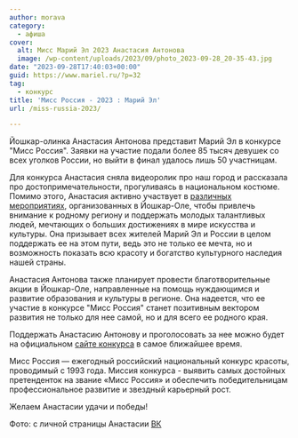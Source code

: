 ```yaml
---
author: morava
category:
  - афиша
cover:
  alt: Мисс Марий Эл 2023 Анастасия Антонова
  image: /wp-content/uploads/2023/09/photo_2023-09-28_20-35-43.jpg
date: "2023-09-28T17:40:03+00:00"
guid: https://www.mariel.ru/?p=32
tag:
  - конкурс
title: 'Мисс Россия - 2023 : Марий Эл'
url: /miss-russia-2023/

---
```

Йошкар-олинка Анастасия Антонова представит Марий Эл в конкурсе "Мисс Россия". Заявки на участие подали более 85 тысяч девушек со всех уголков России, но выйти в финал удалось лишь 50 участницам.

Для конкурса Анастасия сняла видеоролик про наш город и рассказала про достопримечательности, прогуливаясь в национальном костюме. Помимо этого, Анастасия активно участвует в [различных мероприятиях](/gosarhiv/), организованных в Йошкар-Оле, чтобы привлечь внимание к родному региону и поддержать молодых талантливых людей, мечтающих о больших достижениях в мире искусства и культуры. Она призывает всех жителей Марий Эл и России в целом поддержать ее на этом пути, ведь это не только ее мечта, но и возможность показать всю красоту и богатство культурного наследия нашей страны.

Анастасия Антонова также планирует провести благотворительные акции в Йошкар-Оле, направленные на помощь нуждающимся и развитие образования и культуры в регионе. Она надеется, что ее участие в конкурсе "Мисс Россия" станет позитивным вектором развития не только для нее самой, но и для всего ее родного края.

Поддержать Анастасию Антонову и проголосовать за нее можно будет на официальном [сайте конкурса](https://www.missrussia.ru/) в самое ближайшее время.

Мисс Россия — ежегодный российский национальный конкурс красоты, проводимый с 1993 года. Миссия конкурса - выявить самых достойных претенденток на звание «Мисс Россия» и обеспечить победительницам профессиональное развитие и звездный карьерный рост.

Желаем Анастасии удачи и победы!

Фото: с личной страницы Анастасии [ВК](https://vk.com/id145764658)
